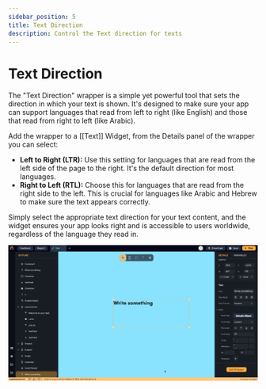 ```yaml
---
sidebar_position: 5
title: Text Direction
description: Control the Text direction for texts
---
```


# Text Direction


The "Text Direction" wrapper is a simple yet powerful tool that sets the direction in which your text is shown. It's designed to make sure your app can support languages that read from left to right (like English) and those that read from right to left (like Arabic).

Add the wrapper to a [[Text]] Widget, from the Details panel of the wrapper you can select:

- **Left to Right (LTR):** Use this setting for languages that are read from the left side of the page to the right. It's the default direction for most languages.
- **Right to Left (RTL):** Choose this for languages that are read from the right side to the left. This is crucial for languages like Arabic and Hebrew to make sure the text appears correctly.

Simply select the appropriate text direction for your text content, and the widget ensures your app looks right and is accessible to users worldwide, regardless of the language they read in.

![](./img/text-direction.gif)
